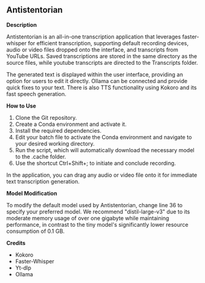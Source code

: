 ## Antistentorian

**Description**

Antistentorian is an all-in-one transcription application that leverages faster-whisper for efficient transcription, supporting default recording devices, audio or video files dropped onto the interface, and transcripts from YouTube URLs. Saved transcriptions are stored in the same directory as the source files, while youtube transcripts are directed to the Transcripts folder.

The generated text is displayed within the user interface, providing an option for users to edit it directly. Ollama can be connected and provide quick fixes to your text. There is also TTS functionality using Kokoro and its fast speech generation.

**How to Use**

1. Clone the Git repository.
2. Create a Conda environment and activate it.
3. Install the required dependencies.
4. Edit your batch file to activate the Conda environment and navigate to your desired working directory.
5. Run the script, which will automatically download the necessary model to the .cache folder.
6. Use the shortcut Ctrl+Shift+; to initiate and conclude recording.

In the application, you can drag any audio or video file onto it for immediate text transcription generation.

**Model Modification**

To modify the default model used by Antistentorian, change line 36 to specify your preferred model. We recommend "distil-large-v3" due to its moderate memory usage of over one gigabyte while maintaining performance, in contrast to the tiny model's significantly lower resource consumption of 0.1 GB.

**Credits**

- Kokoro
- Faster-Whisper
- Yt-dlp
- Ollama
